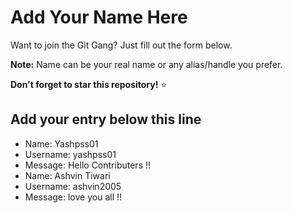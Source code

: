 # Add Your Name Here

Want to join the Git Gang? Just fill out the form below.

**Note:** Name can be your real name or any alias/handle you prefer.

**Don't forget to star this repository!** ⭐

## Add your entry below this line

- Name: Yashpss01
- Username: yashpss01
- Message:  Hello Contributers !!
- Name: Ashvin Tiwari
- Username: ashvin2005
- Message: love you all !!
